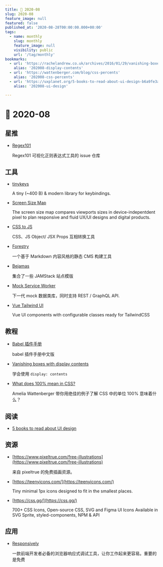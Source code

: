 ```yaml
---
title: 📖 2020-08
slug: 2020-08
feature_image: null
featured: false
published_at: '2020-08-28T00:00:00.000+00:00'
tags:
  - name: monthly
    slug: monthly
    feature_image: null
    visibility: public
    url: '/tag/monthly'
bookmarks:
  - url: 'https://rachelandrew.co.uk/archives/2016/01/29/vanishing-boxes-with-display-contents/'
    alias: '202008-display-contents'
  - url: 'https://wattenberger.com/blog/css-percents'
    alias: '202008-css-percents'
  - url: 'https://uxplanet.org/5-books-to-read-about-ui-design-b6a9fe3a3e13'
    alias: '202008-ui-design'

---
```


# 📖 2020-08

## 星推

* [Regex101](https://github.com/firasdib/Regex101)

  Regex101 可视化正则表达式工具的 issue 仓库

## 工具

* [tinykeys](https://github.com/jamiebuilds/tinykeys)

  A tiny (~400 B) & modern library for keybindings.

* [Screen Size Map](https://screensizemap.com/)

  The screen size map compares viewports sizes in device-indepentdent pixel to plan responsive and fluid UX/UI designs and digital products.

  <ImageHub filename="202008_screensizemap.png" />

* [CSS to JS](https://css2js.dotenv.dev/)

  CSS、JS Object/ JSX Props 互相转换工具

* [Forestry](https://forestry.io/)

  一个基于 Markdown 内容风格的静态 CMS 构建工具

* [Bejamas](https://bejamas.io/)

  集合了一些 JAMStack 站点模版

* [Mock Service Worker](https://github.com/mswjs/msw)

  下一代 mock 数据类库，同时支持 REST / GraphQL API.

* [Vue Tailwind UI](https://github.com/alfonsobries/vue-tailwind)

  Vue UI components with configurable classes ready for TailwindCSS

## 教程

* [Babel 插件手册](https://github.com/jamiebuilds/babel-handbook/blob/master/translations/zh-Hans/plugin-handbook.md)

  babel 插件手册中文版

* [Vanishing boxes with display contents](https://rachelandrew.co.uk/archives/2016/01/29/vanishing-boxes-with-display-contents/)

  学会使用 `display: contents`

  <Bookmark alias="202008-display-contents" size="small" />

* [What does 100% mean in CSS?](https://wattenberger.com/blog/css-percents)

  Amelia Wattenberger 带你用绝佳的例子了解 CSS 中的单位 100% 意味着什么？

  <Bookmark alias="202008-css-percents" size="small" />
  
## 阅读

* [5 books to read about UI design](https://uxplanet.org/5-books-to-read-about-ui-design-b6a9fe3a3e13)

  <Bookmark alias="202008-ui-design" size="small" />

## 资源

* [https://www.pixeltrue.com/free-illustrations](https://www.pixeltrue.com/free-illustrations)

  来自 pixeltrue 的免费插画资源。

* [https://teenyicons.com/](https://teenyicons.com/)

  Tiny minimal 1px icons designed to fit in the smallest places.

* [https://css.gg/](https://css.gg/)

  700+ CSS Icons, Open-source CSS, SVG and Figma UI Icons Available in SVG Sprite, styled-components, NPM & API

## 应用

* [Responsively](https://responsively.app/)

  一款前端开发者必备的浏览器响应式调试工具，让你工作起来更容易。重要的是免费

  <ImageHub filename="202008_responsively.png" />
